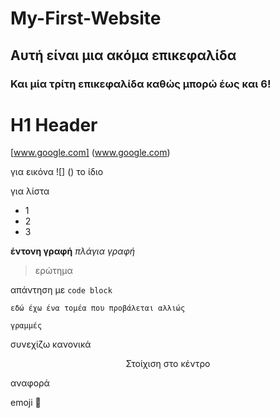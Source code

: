 # My-First-Website

## Αυτή είναι μια ακόμα επικεφαλίδα

### Και μία τρίτη επικεφαλίδα καθώς μπορώ έως και 6!

<h1> H1 Header </h1>

[www.google.com] (www.google.com)

για εικόνα ![] () το ίδιο

για λίστα 
- 1
- 2
- 3

**έντονη γραφή** *πλάγια γραφή*

>ερώτημα
>
απάντηση με `code block`

```
εδώ έχω ένα τομέα που προβάλεται αλλιώς

γραμμές
```
συνεχίζω κανονικά 
<p align="center">
Στοίχιση στο κέντρο
</p>

αναφορά 

emoji 
🔽
